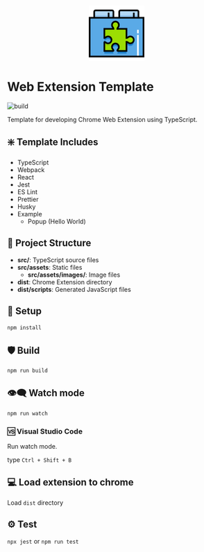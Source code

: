 <div align="center">
<img src="./dist/assets/icons/icon128.png" alt="Web Extension Template" \>
</div>

# Web Extension Template

![build](https://github.com/divshekhar/web-extension-template/workflows/build/badge.svg)

Template for developing Chrome Web Extension using TypeScript.

## :sparkle: Template Includes

* TypeScript
* Webpack
* React
* Jest
* ES Lint
* Prettier
* Husky
* Example
  * Popup (Hello World)

## :open_file_folder: Project Structure

* **src/**:  TypeScript source files
* **src/assets**: Static files
  * **src/assets/images/**: Image files
* **dist**: Chrome Extension directory
* **dist/scripts**: Generated JavaScript files

## :hammer: Setup

```bash
npm install
```

## :shield: Build

```bash
npm run build
```

## :eye_speech_bubble: Watch mode

```bash
npm run watch
```

### :vs: Visual Studio Code

Run watch mode.

type `Ctrl + Shift + B`

## :computer: Load extension to chrome

Load `dist` directory

## :gear: Test

`npx jest` or `npm run test`
